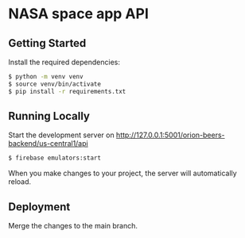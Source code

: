 # NASA space app API

## Getting Started

Install the required dependencies:

```bash
$ python -m venv venv
$ source venv/bin/activate
$ pip install -r requirements.txt
```

## Running Locally

Start the development server on http://127.0.0.1:5001/orion-beers-backend/us-central1/api

```bash
$ firebase emulators:start
```

When you make changes to your project, the server will automatically reload.

## Deployment

Merge the changes to the main branch.

